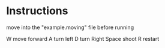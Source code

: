 # Instructions

move into the "example.moving" file before running

W move forward
A turn left
D turn Right 
Space shoot
R restart
